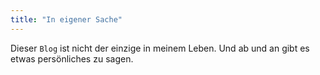 ```yaml
---
title: "In eigener Sache"
---
```


Dieser `Blog` ist nicht der einzige in meinem Leben. Und ab und an gibt es etwas persönliches zu sagen.
